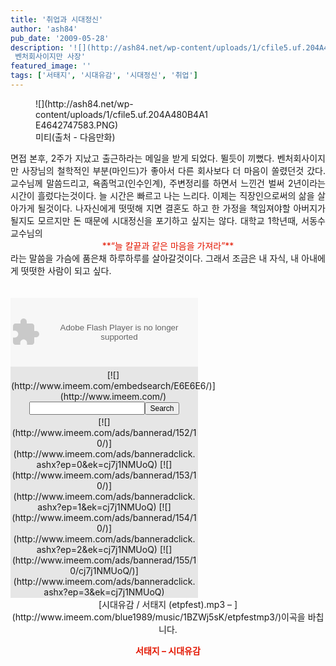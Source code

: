 ```yaml
---
title: '취업과 시대정신'
author: 'ash84'
pub_date: '2009-05-28'
description: '![](http://ash84.net/wp-content/uploads/1/cfile5.uf.204A480B4A1E4642747583.PNG)미티(출처 - 다음만화)면접 본후, 2주가 지났고 출근하라는 메일을 받게 되었다. 뛸듯이 끼뻤다.   
 벤처회사이지만 사장'
featured_image: ''
tags: ['서태지', '시대유감', '시대정신', '취업']
---
```



<figure class="wp-caption aligncenter" style="width: 280px">![](http://ash84.net/wp-content/uploads/1/cfile5.uf.204A480B4A1E4642747583.PNG)<figcaption class="wp-caption-text">미티(출처 - 다음만화)</figcaption></figure><div style="TEXT-ALIGN: justify">면접 본후, 2주가 지났고 출근하라는 메일을 받게 되었다. 뛸듯이 끼뻤다.   
 벤처회사이지만 사장님의 철학적인 부분(마인드)가 좋아서 다른 회사보다 더 마음이 쏠렸던것 갔다. 교수님께 말씀드리고, 욕좀먹고(인수인계), 주변정리를 하면서 느낀건 벌써 2년이라는 시간이 흘렀다는것이다. 늘 시간은 빠르고 나는 느리다. 이제는 직장인으로써의 삶을 살아가게 될것이다. 나자신에게 떳떳해 지면 결혼도 하고 한 가정을 책임져야할 아버지가 될지도 모르지만 돈 때문에 시대정신을 포기하고 싶지는 않다. 대학교 1학년때, 서동수 교수님의

</div>  
<div style="TEXT-ALIGN: center"><font color="#e31600">**“늘 칼끝과 같은 마음을 가져라”**</font>  
</div>  
<div style="TEXT-ALIGN: justify">  
</div>  
<div style="TEXT-ALIGN: justify">라는 말씀을 가슴에 품은채 하루하루를 살아갈것이다.   
 그래서 조금은 내 자식, 내 아내에게 떳떳한 사람이 되고 싶다.   
</div>  
<div> </div>  
<div style="TEXT-ALIGN: center"><span>﻿  
<div style="WIDTH: 300px"><object height="110" width="300"><param name="movie" value="http://media.imeem.com/m/cj7j1NMUoQ/aus=false/"></param><param name="wmode" value="transparent"></param><embed height="110" src="http://media.imeem.com/m/cj7j1NMUoQ/aus=false/" type="application/x-shockwave-flash" width="300" wmode="transparent"></embed></object>  
<div style="PADDING-RIGHT: 1px; PADDING-LEFT: 1px; PADDING-BOTTOM: 1px; PADDING-TOP: 1px; BACKGROUND-COLOR: #e6e6e6">  
<div style="PADDING-RIGHT: 4px; PADDING-LEFT: 0px; FLOAT: left; PADDING-BOTTOM: 0px; PADDING-TOP: 4px">[![](http://www.imeem.com/embedsearch/E6E6E6/)](http://www.imeem.com/)</div>  
<form action="http://www.imeem.com/embedsearch/" method="post" style="PADDING-RIGHT: 0px; PADDING-LEFT: 0px; PADDING-BOTTOM: 0px; MARGIN: 0px; PADDING-TOP: 0px"><input name="EmbedSearchBox"></input><input style="FONT-SIZE: 12px" type="submit" value="Search"></input>  
<div style="PADDING-TOP: 3px">[![](http://www.imeem.com/ads/bannerad/152/10/)](http://www.imeem.com/ads/banneradclick.ashx?ep=0&ek=cj7j1NMUoQ) [![](http://www.imeem.com/ads/bannerad/153/10/)](http://www.imeem.com/ads/banneradclick.ashx?ep=1&ek=cj7j1NMUoQ) [![](http://www.imeem.com/ads/bannerad/154/10/)](http://www.imeem.com/ads/banneradclick.ashx?ep=2&ek=cj7j1NMUoQ) [![](http://www.imeem.com/ads/bannerad/155/10/cj7j1NMUoQ/)](http://www.imeem.com/ads/banneradclick.ashx?ep=3&ek=cj7j1NMUoQ)</div></form></div></div>[시대유감 / 서태지 (etpfest).mp3 – ](http://www.imeem.com/blue1989/music/1BZWj5sK/etpfestmp3/)이곡을 바칩니다.

<font color="#e31600">**서태지 – 시대유감**</font>

</span></div>  
<div style="TEXT-ALIGN: center">  
</div>

